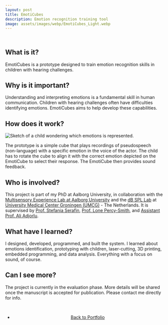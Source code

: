 ```yaml
---
layout: post
title: EmotiCubes
description: Emotion recognition training tool
image: assets/images/webp/EmotiCubes_Light.webp
---
```


<!-- Main -->
<div id="main" class="alt">

<!-- One -->
<section id="one">
	<div class="inner">
		<header class="major">
			<!-- <h1>EmotiCubes</h1> -->
		</header>

<!-- Content -->

<h2>What is it?</h2>
<p>EmotiCubes is a prototype designed to train emotion recognition skills in children with hearing challenges.</p>

<h2>Why is it important?</h2>
<p>Understanding and interpreting emotions is a fundamental skill in human communication. Children with hearing challenges often have difficulties identifying emotions. EmotiCubes aims to help develop these capabilities.</p>

<h2>How does it work?</h2>
<p><span class="image right"><img src="{% link assets/images/webp/EmotiCubes_Interaction.webp %}" alt="Sketch of a child wondering which emotions is represented."/><br><em style="display: block; text-align: center; font-size: 0.9em;"></em></span></p><p>The prototype is a simple cube that plays recordings of pseudospeech (non-language) with a specific emotion in the voice of the actor. The child has to rotate the cube to align it with the correct emotion depicted on the EmotiCube to select their response. The EmotiCube then provides sound feedback.</p>


<h2>Who is involved?</h2>
<p>This project is part of my PhD at Aalborg University, in collaboration with the <a href="https://melcph.create.aau.dk">Multisensory Experience Lab at Aalborg University</a> and the <a href="https://www.dbspl.nl/">dB SPL Lab</a> at <a href="https://www.umcg.nl/">University Medical Center Groningen (UMCG)</a> - The Netherlands. It is supervised by <a href="https://vbn.aau.dk/en/persons/107881">Prof. Stefania Serafin</a>, <a href="https://research.regionh.dk/da/persons/lone-marianne-percy-smith">Prof. Lone Percy-Smith</a>, and <a href="https://vbn.aau.dk/en/persons/adj">Assistant Prof. Ali Adjorlu</a>.</p>

<h2>What have I learned?</h2>
<p>I designed, developed, programmed, and built the system. I learned about emotions identification, prototyping with children, laser-cutting, 3D printing, embedded programming, and data analysis. Everything with a focus on sound, of course.</p> 

<h2>Can I see more?</h2>
<p>The project is currently in the evaluation phase. More details will be shared once the manuscript is accepted for publication. Please contact me directly for info.</p>

<!-- <h2>Gallery</h2>
<p></p>
 -->

<br>
<div style="text-align: center;">
	<ul class="actions">
		<li><a href="Portfolio.html" class="button">Back to Portfolio</a></li>
	</ul>
</div>
